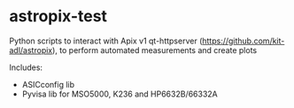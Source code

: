 # astropix-test

Python scripts to interact with Apix v1 qt-httpserver (https://github.com/kit-adl/astropix), to perform automated measurements and create plots

Includes:
* ASICconfig lib
* Pyvisa lib for MSO5000, K236 and HP6632B/66332A
